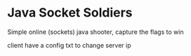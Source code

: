 # Java Socket Soldiers

Simple online (sockets) java shooter, capture the flags to win  

client have a config txt to change server ip
